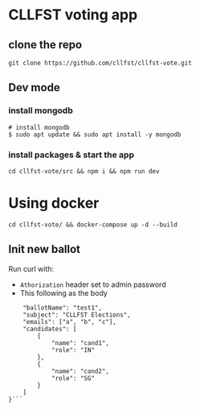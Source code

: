 # CLLFST voting app


## clone the repo
```
git clone https://github.com/cllfst/cllfst-vote.git
```

## Dev mode
### install mongodb
```
# install mongodb
$ sudo apt update && sudo apt install -y mongodb
```

### install packages & start the app
```
cd cllfst-vote/src && npm i && npm run dev
```

# Using docker
```
cd cllfst-vote/ && docker-compose up -d --build

```

## Init new ballot
Run curl with:
- `Athorization` header set to admin password
- This following as the body
```{
	"ballotName": "test1",
	"subject": "CLLFST Elections",
	"emails": ["a", "b", "c"],
	"candidates": [
		{
		    "name": "cand1",
		    "role": "IN"
		},
		{
		    "name": "cand2",
		    "role": "SG"
		}
	]
}```